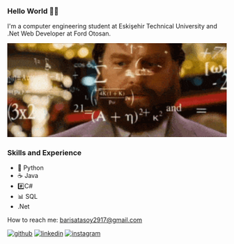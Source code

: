### Hello World 👋🏽

I'm a computer engineering student at Eskişehir Technical University and .Net Web Developer at Ford Otosan.
<p align="center">
  <img width="800" src="https://github.com/the-atasoy/the-atasoy/blob/main/git.gif">
</p>

### Skills and Experience
* 🐍 Python
* ☕ Java
* #️⃣C#
* 📊 SQL
* .Net
 

How to reach me: barisatasoy2917@gmail.com 


[<img src='https://cdn.jsdelivr.net/npm/simple-icons@3.0.1/icons/github.svg' alt='github' height='40'>](https://github.com/the-atasoy)  [<img src='https://cdn.jsdelivr.net/npm/simple-icons@3.0.1/icons/linkedin.svg' alt='linkedin' height='40'>](https://www.linkedin.com/in/barış-atasoy-65b166258//)  [<img src='https://cdn.jsdelivr.net/npm/simple-icons@3.0.1/icons/instagram.svg' alt='instagram' height='40'>](https://www.instagram.com/the_atasoy/)  
